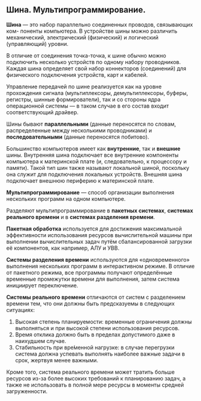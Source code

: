 ## Шина. Мультипрограммирование.

**Шина** — это набор параллельно соединенных проводов, связывающих ком-
поненты компьютера. В устройстве шины можно различить механический, электрический (физический) и логический (управляющий) уровни.

В отличие от соединения точка-точка, к шине обычно можно подключить несколько устройств по одному набору проводников. Каждая шина определяет свой набор коннекторов (соединений) для физического подключения устройств, карт и кабелей.

Управление передачей по шине реализуется как на уровне прохождения сигнала (мультиплексоры, демультиплексоры, буферы, регистры, шинные формирователи), так и со стороны ядра операционной системы — в таком случае в его состав входит соответствующий драйвер.

Шины бывают **параллельными** (данные переносятся по словам, распределенные между несколькими проводниками) и **последовательными** (данные переносятся побитово).

Большинство компьютеров имеет как **внутренние**, так и **внешние** шины. Внутренняя шина подключает все внутренние компоненты компьютера к материнской плате (и, следовательно, к процессору и памяти). Такой тип шин также называют локальной шиной, поскольку она служит для подключения локальных устройств. Внешняя шина подключает внешнюю периферию к материнской плате.

**Мультипрограммирование** — способ организации выполнения нескольких программ на одном компьютере.

Разделяют мультипрограммирование в **пакетных системах**, **системах реального времени** и в **системах разделения времени**.

**Пакетная обработка** используется для достижения максимальной эффективности использования ресурсов вычислительной машины при выполнении вычислительных задач путём сбалансированной загрузки её компонентов, как например, АЛУ и УВВ.

**Системы разделения времени** используются для «одновременного» выполнения нескольких программ в интерактивном режиме. В отличие от пакетного режима, все программы получают определённые временные промежутки времени для выполнения, затем система инициирует переключение.

**Системы реального времени** отличаются от систем с разделением времени тем, что они должны быть предсказуемы в следующих ситуациях:

1. Высокая степень планируемости: временные ограничения должны выполняться и при высокой степени использования ресурсов.
2. Время отклика должно быть в пределах допустимого даже в наихудшем случае.
3. Стабильность при вре́менной нагрузке: в случае перегрузки система должна успевать выполнять наиболее важные задачи в срок, жертвуя менее важными.

Кроме того, система реального времени может тратить больше ресурсов из-за более высоких требований к планированию задач, а также не использовать в полной мере ресурсы в моменты средней загруженности.
